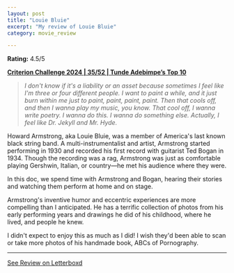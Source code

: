 ```yaml
---
layout: post
title: "Louie Bluie"
excerpt: "My review of Louie Bluie"
category: movie_review

---
```


**Rating:** 4.5/5

<b><a href="https://boxd.it/qWjuA/detail">Criterion Challenge 2024 | 35/52 | Tunde Adebimpe’s Top 10</a></b>

<blockquote><i>I don't know if it's a liability or an asset because sometimes I feel like I'm three or four different people. I want to paint a while, and it just burn within me just to paint, paint, paint, paint. Then that cools off, and then I wanna play my music, you know. That cool off, I wanna write poetry. I wanna do this. I wanna do something else. Actually, I feel like Dr. Jekyll and Mr. Hyde.</i></blockquote></i>

Howard Armstrong, aka Louie Bluie, was a member of America's last known black string band. A multi-instrumentalist and artist, Armstrong started performing in 1930 and recorded his first record with guitarist Ted Bogan in 1934. Though the recording was a rag, Armstrong was just as comfortable playing Gershwin, Italian, or country—he met his audience where they were.

In this doc, we spend time with Armstrong and Bogan, hearing their stories and watching them perform at home and on stage.

Armstrong's inventive humor and eccentric experiences are more compelling than I anticipated. He has a terrific collection of photos from his early performing years and drawings he did of his childhood, where he lived, and people he knew.

I didn't expect to enjoy this as much as I did! I wish they'd been able to scan or take more photos of his handmade book, ABCs of Pornography.

<hr>

[See Review on Letterboxd](https://boxd.it/8YQhsf)

